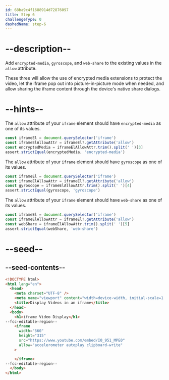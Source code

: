 ```yaml
---
id: 68ba9c4f1688914d72876097
title: Step 6
challengeType: 0
dashedName: step-6
---
```


# --description--

Add `encrypted-media`, `gyroscope`, and `web-share` to the existing values in the `allow` attribute.

These three will allow the use of encrypted media extensions to protect the video, let the iframe pop out into picture-in-picture mode when needed, and allow sharing the iframe content through the device's native share dialogs. 

# --hints--

The `allow` attribute of your `iframe` element should have `encrypted-media` as one of its values.

```js
const iframeEl = document.querySelector('iframe')
const iframeElAllowAttr = iframeEl?.getAttribute('allow')
const encryptedMedia = iframeElAllowAttr.trim().split(' ')[3]
assert.strictEqual(encryptedMedia, 'encrypted-media')
```

The `allow` attribute of your `iframe` element should have `gyroscope` as one of its values.

```js
const iframeEl = document.querySelector('iframe')
const iframeElAllowAttr = iframeEl?.getAttribute('allow')
const gyroscope = iframeElAllowAttr.trim().split(' ')[4]
assert.strictEqual(gyroscope, 'gyroscope')
```

The `allow` attribute of your `iframe` element should have `web-share` as one of its values.

```js
const iframeEl = document.querySelector('iframe')
const iframeElAllowAttr = iframeEl?.getAttribute('allow')
const webShare = iframeElAllowAttr.trim().split(' ')[5]
assert.strictEqual(webShare, 'web-share')
```

# --seed--

## --seed-contents--

```html
<!DOCTYPE html>
<html lang="en">
  <head>
    <meta charset="UTF-8" />
    <meta name="viewport" content="width=device-width, initial-scale=1.0" />
    <title>Display Videos in an iframe</title>
  </head>
  <body>
    <h1>iframe Video Display</h1>
--fcc-editable-region--
    <iframe
      width="560"
      height="315"
      src="https://www.youtube.com/embed/I0_951_MPE0"
      allow="accelerometer autoplay clipboard-write"
    >

    </iframe>
--fcc-editable-region--
  </body>
</html>
```
